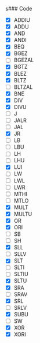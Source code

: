 s### Code

- [x] ADDIU
- [x] ADDU
- [x] AND
- [x] ANDI
- [x] BEQ
- [x] BGEZ
- [ ] BGEZAL
- [x] BGTZ
- [x] BLEZ
- [x] BLTZ
- [ ] BLTZAL
- [x] BNE
- [x] DIV
- [x] DIVU
- [ ] J
- [ ] JALR
- [ ] JAL
- [x] JR
- [ ] LB
- [ ] LBU
- [ ] LH
- [ ] LHU
- [x] LUI
- [ ] LW
- [ ] LWL
- [ ] LWR
- [ ] MTHI
- [ ] MTLO
- [x] MULT
- [x] MULTU
- [x] OR
- [x] ORI
- [ ] SB
- [ ] SH
- [x] SLL
- [ ] SLLV
- [x] SLT
- [ ] SLTI
- [ ] SLTIU
- [x] SLTU
- [x] SRA
- [ ] SRAV
- [x] SRL
- [ ] SRLV
- [x] SUBU
- [ ] SW
- [x] XOR
- [x] XORI
